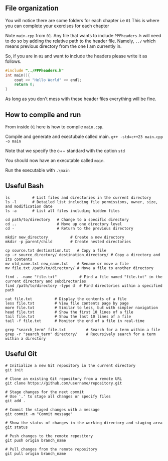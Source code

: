 ## File organization
You will notice there are some folders for each chapter i.e `01` 
This is where you can complete your exercises for each chapter

Note `main.cpp` from `01`. Any file that wants to include `PPPheaders.h` will
need to do so by adding the relative path to the header file. Namely,  `../` 
which means previous directory from the one I am currently in. 

So, if you are in `01` and want to include the headers please write it as
follows. 

```cpp
#include "../PPPheaders.h"
int main(){
    cout << "Hello World" << endl;
    return 0;
}
```

As long as you don't mess with these header files everything will be fine.

## How to compile and run
From inside `01` here is how to compile `main.cpp`.

Compile and generate and exectubale called main.
`g++ -std=c++23 main.cpp -o main`

Note that we specify the c++ standard with the option  `std`

You should now have an executable called `main`.

Run the executable with 
`.\main`


## Useful Bash
```
ls          # List files and directories in the current directory
ls -l       # Detailed list including file permissions, owner, size, and modification date
ls -a       # List all files including hidden files

cd path/to/directory   # Change to a specific directory
cd ..                  # Move up one directory level
cd -                   # Return to the previous directory

mkdir new_directory          # Create a new directory
mkdir -p parent/child        # Create nested directories

cp source.txt destination.txt   # Copy a file
cp -r source_directory/ destination_directory/ # Copy a directory and its contents
mv old_name.txt new_name.txt    # Rename or move a file
mv file.txt /path/to/directory/ # Move a file to another directory

find . -name "file.txt"          # Find a file named "file.txt" in the current directory and subdirectories
find /path/to/directory -type d  # Find directories within a specified path

cat file.txt          # Display the contents of a file
less file.txt         # View file contents page by page
more file.txt         # Similar to less, but with simpler navigation
head file.txt         # Show the first 10 lines of a file
tail file.txt         # Show the last 10 lines of a file
tail -f file.txt      # Monitor the end of a file in real-time

grep "search_term" file.txt         # Search for a term within a file
grep -r "search_term" directory/    # Recursively search for a term within a directory
```

## Useful Git
```
# Initialize a new Git repository in the current directory
git init

# Clone an existing Git repository from a remote URL
git clone https://github.com/username/repository.git

# Stage changes for the next commit
# Use '.' to stage all changes or specify files
git add .

# Commit the staged changes with a message
git commit -m "Commit message"

# Show the status of changes in the working directory and staging area
git status

# Push changes to the remote repository
git push origin branch_name

# Pull changes from the remote repository
git pull origin branch_name
```
